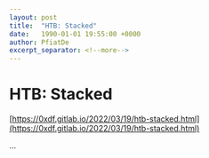 ```yaml
---
layout: post
title:  "HTB: Stacked"
date:   1990-01-01 19:55:00 +0000
author: PfiatDe
excerpt_separator: <!--more-->
---
```


# HTB: Stacked

[https://0xdf.gitlab.io/2022/03/19/htb-stacked.html](https://0xdf.gitlab.io/2022/03/19/htb-stacked.html)

...
<!--more-->
